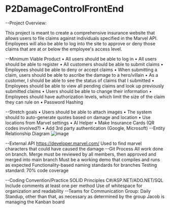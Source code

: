 # P2DamageControlFrontEnd
--Project Overview:

This project is meant to create a comprehensive insurance website that allows users to file claims against individuals specified in the Marvel API. Employees will also be able to log into the site to approve or deny those claims that are at or below the employee's access level.

--Minimum Viable Product
  • All users should be able to log in
  •	All users should be able to register
  •	All customers should be able to submit claims
  •	Employees should be able to deny or accept claims
  •	When submitting a claim, users should be able to ascribe the damage to a hero/villain
  •	As a customer, I should be able to see the status of claims that I submitted
  •	Employees should be able to view all pending claims and look up previously submitted claims
  •	Users should be able to change their information
  •	Employees should have authorization levels, which limit the size of the claim they can rule on
  •	Password Hashing

--Stretch goals
  •	Users should be able to attach images
  •	The system should to auto-generate quotes based on damage and location
  •	Use locations from Marvel settings
  •	AI Helper
  •	Make Insurance Cards (QR codes involved?)
  •	Add 3rd party authentication (Google, Microsoft)
--Entity Relationship Diagram
 ![image](https://user-images.githubusercontent.com/124459498/223572950-9e1123d5-6079-4ac1-a6e8-1764683d8082.png)

--External API
  https://developer.marvel.com/
  Used to find marvel characters that could have caused the damage
--Git Process
  All work done on branch. Merge must be reviewed by all members, then approved and merged into main branch
  Must be a working demo that compiles and runs as expected
  Functionality-based naming standards for branches
  Testing standard: 70% code coverage

--Coding Convention/Practice
  SOLID Principles
  C#/ASP.NET/ADO.NET/SQL
  Include comments at least one per method
  Use of whitespace for organization and readability
--Teams for Communication
  Group: Daily Standup, other than that, as necessary as determined by the group
Jacob is managing the Kanban board
